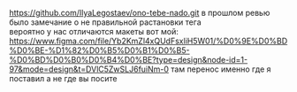 https://github.com/IlyaLegostaev/ono-tebe-nado.git
в прошлом ревью было замечание о не правильной растановки тега <br> вероятно у нас отличаются макеты вот мой: https://www.figma.com/file/Yb2KmZl4xQUdFsxliH5W01/%D0%9E%D0%BD%D0%BE-%D1%82%D0%B5%D0%B1%D0%B5-%D0%BD%D0%B0%D0%B4%D0%BE?type=design&node-id=1-97&mode=design&t=DVlC5ZwSLJ6fuiNm-0
там перенос именно где я поставил а не где вы посите
